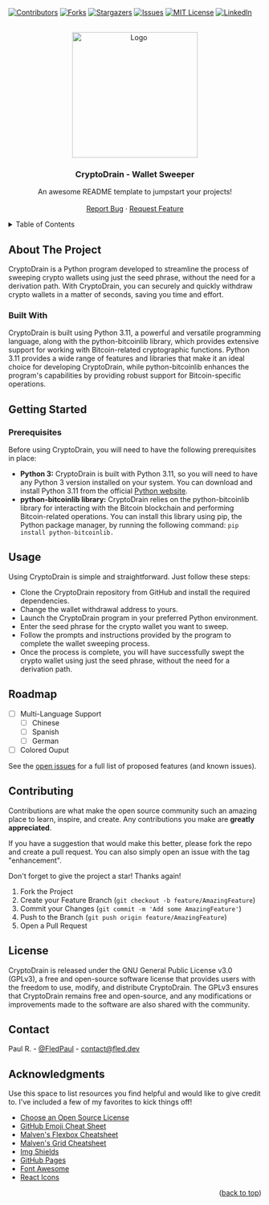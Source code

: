 [![Contributors][contributors-shield]][contributors-url]
[![Forks][forks-shield]][forks-url]
[![Stargazers][stars-shield]][stars-url]
[![Issues][issues-shield]][issues-url]
[![MIT License][license-shield]][license-url]
[![LinkedIn][linkedin-shield]][linkedin-url]


<!-- PROJECT LOGO -->
<br />
<div align="center">
  <a href="https://github.com/fledpaul/cryptodrain">
    <img src="https://i.ibb.co/4R6mHTZ/cryptodrain.png" alt="Logo" width="250" height="250">
  </a>

  <h3 align="center">CryptoDrain - Wallet Sweeper</h3>

  <p align="center">
    An awesome README template to jumpstart your projects!
    <br />
    <br />
    <a href="https://github.com/FledPaul/CryptoDrain/issues/new">Report Bug</a>
    ·
    <a href="https://github.com/FledPaul/CryptoDrain/issues/new">Request Feature</a>
  </p>
</div>


<!-- TABLE OF CONTENTS -->
<details>
  <summary>Table of Contents</summary>
  <ol>
    <li>
      <a href="#about-the-project">About The Project</a>
      <ul>
        <li><a href="#built-with">Built With</a></li>
      </ul>
    </li>
    <li>
      <a href="#getting-started">Getting Started</a>
      <ul>
        <li><a href="#prerequisites">Prerequisites</a></li>
      </ul>
    </li>
    <li><a href="#usage">Usage</a></li>
    <li><a href="#roadmap">Roadmap</a></li>
    <li><a href="#contributing">Contributing</a></li>
    <li><a href="#license">License</a></li>
    <li><a href="#contact">Contact</a></li>
    <li><a href="#acknowledgments">Acknowledgments</a></li>
  </ol>
</details>


## About The Project
CryptoDrain is a Python program developed to streamline the process of sweeping crypto wallets using just the seed phrase, without the need for a derivation path. With CryptoDrain, you can securely and quickly withdraw crypto wallets in a matter of seconds, saving you time and effort.


### Built With
CryptoDrain is built using Python 3.11, a powerful and versatile programming language, along with the python-bitcoinlib library, which provides extensive support for working with Bitcoin-related cryptographic functions. Python 3.11 provides a wide range of features and libraries that make it an ideal choice for developing CryptoDrain, while python-bitcoinlib enhances the program's capabilities by providing robust support for Bitcoin-specific operations.


## Getting Started

### Prerequisites
Before using CryptoDrain, you will need to have the following prerequisites in place:
* **Python 3:** CryptoDrain is built with Python 3.11, so you will need to have any Python 3 version installed on your system. You can download and install Python 3.11 from the official [Python website](https://www.python.org/).
* **python-bitcoinlib library:** CryptoDrain relies on the python-bitcoinlib library for interacting with the Bitcoin blockchain and performing Bitcoin-related operations. You can install this library using pip, the Python package manager, by running the following command: `pip install python-bitcoinlib.`


## Usage
Using CryptoDrain is simple and straightforward. Just follow these steps:
* Clone the CryptoDrain repository from GitHub and install the required dependencies.
* Change the wallet withdrawal address to yours.
* Launch the CryptoDrain program in your preferred Python environment.
* Enter the seed phrase for the crypto wallet you want to sweep.
* Follow the prompts and instructions provided by the program to complete the wallet sweeping process.
* Once the process is complete, you will have successfully swept the crypto wallet using just the seed phrase, without the need for a derivation path.


## Roadmap
- [ ] Multi-Language Support
    - [ ] Chinese
    - [ ] Spanish
    - [ ] German
- [ ] Colored Ouput

See the [open issues](https://github.com/fledpaul/cryptodrain/issues) for a full list of proposed features (and known issues).


## Contributing

Contributions are what make the open source community such an amazing place to learn, inspire, and create. Any contributions you make are **greatly appreciated**.

If you have a suggestion that would make this better, please fork the repo and create a pull request. You can also simply open an issue with the tag "enhancement".

Don't forget to give the project a star! Thanks again!

1. Fork the Project
2. Create your Feature Branch (`git checkout -b feature/AmazingFeature`)
3. Commit your Changes (`git commit -m 'Add some AmazingFeature'`)
4. Push to the Branch (`git push origin feature/AmazingFeature`)
5. Open a Pull Request


## License
CryptoDrain is released under the GNU General Public License v3.0 (GPLv3), a free and open-source software license that provides users with the freedom to use, modify, and distribute CryptoDrain. The GPLv3 ensures that CryptoDrain remains free and open-source, and any modifications or improvements made to the software are also shared with the community.


## Contact
Paul R. - [@FledPaul](https://twitter.com/fledpaul) - contact@fled.dev


## Acknowledgments
Use this space to list resources you find helpful and would like to give credit to. I've included a few of my favorites to kick things off!

* [Choose an Open Source License](https://choosealicense.com)
* [GitHub Emoji Cheat Sheet](https://www.webpagefx.com/tools/emoji-cheat-sheet)
* [Malven's Flexbox Cheatsheet](https://flexbox.malven.co/)
* [Malven's Grid Cheatsheet](https://grid.malven.co/)
* [Img Shields](https://shields.io)
* [GitHub Pages](https://pages.github.com)
* [Font Awesome](https://fontawesome.com)
* [React Icons](https://react-icons.github.io/react-icons/search)

<p align="right">(<a href="#readme-top">back to top</a>)</p>



<!-- MARKDOWN LINKS & IMAGES -->
<!-- https://www.markdownguide.org/basic-syntax/#reference-style-links -->
[contributors-shield]: https://img.shields.io/github/contributors/fledpaul/cryptodrain.svg?style=for-the-badge
[contributors-url]: https://github.com/fledpaul/cryptodrain/graphs/contributors
[forks-shield]: https://img.shields.io/github/forks/fledpaul/cryptodrain.svg?style=for-the-badge
[forks-url]: https://github.com/fledpaul/cryptodrain/network/members
[stars-shield]: https://img.shields.io/github/stars/fledpaul/cryptodrain.svg?style=for-the-badge
[stars-url]: https://github.com/fledpaul/cryptodrain/stargazers
[issues-shield]: https://img.shields.io/github/issues/fledpaul/cryptodrain.svg?style=for-the-badge
[issues-url]: https://github.com/fledpaul/cryptodrain/issues
[license-shield]: https://img.shields.io/github/license/fledpaul/cryptodrain.svg?style=for-the-badge
[license-url]: https://github.com/fledpaul/cryptodrain/blob/master/LICENSE.txt
[linkedin-shield]: https://img.shields.io/badge/-LinkedIn-black.svg?style=for-the-badge&logo=linkedin&colorB=555
[linkedin-url]: https://www.linkedin.com/in/paul-roder-2aa747239
[product-screenshot]: images/screenshot.png
[Python]: https://img.shields.io/badge/Python-3-blue.svg
